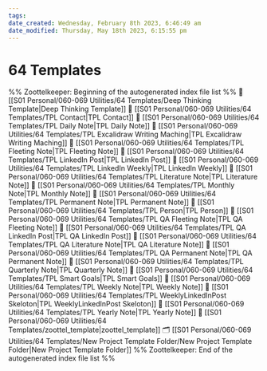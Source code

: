 ```yaml
---
tags: 
date_created: Wednesday, February 8th 2023, 6:46:49 am
date_modified: Thursday, May 18th 2023, 6:15:55 pm
---
```

# 64 Templates
%% Zoottelkeeper: Beginning of the autogenerated index file list  %%
📄 [[S01 Personal/060-069 Utilities/64 Templates/Deep Thinking Template|Deep Thinking Template]]
📄 [[S01 Personal/060-069 Utilities/64 Templates/TPL Contact|TPL Contact]]
📄 [[S01 Personal/060-069 Utilities/64 Templates/TPL Daily Note|TPL Daily Note]]
📄 [[S01 Personal/060-069 Utilities/64 Templates/TPL Excalidraw Writing Maching|TPL Excalidraw Writing Maching]]
📄 [[S01 Personal/060-069 Utilities/64 Templates/TPL Fleeting Note|TPL Fleeting Note]]
📄 [[S01 Personal/060-069 Utilities/64 Templates/TPL LinkedIn Post|TPL LinkedIn Post]]
📄 [[S01 Personal/060-069 Utilities/64 Templates/TPL LinkedIn Weekly|TPL LinkedIn Weekly]]
📄 [[S01 Personal/060-069 Utilities/64 Templates/TPL Literature Note|TPL Literature Note]]
📄 [[S01 Personal/060-069 Utilities/64 Templates/TPL Monthly Note|TPL Monthly Note]]
📄 [[S01 Personal/060-069 Utilities/64 Templates/TPL Permanent Note|TPL Permanent Note]]
📄 [[S01 Personal/060-069 Utilities/64 Templates/TPL Person|TPL Person]]
📄 [[S01 Personal/060-069 Utilities/64 Templates/TPL QA Fleeting Note|TPL QA Fleeting Note]]
📄 [[S01 Personal/060-069 Utilities/64 Templates/TPL QA LinkedIn Post|TPL QA LinkedIn Post]]
📄 [[S01 Personal/060-069 Utilities/64 Templates/TPL QA Literature Note|TPL QA Literature Note]]
📄 [[S01 Personal/060-069 Utilities/64 Templates/TPL QA Permanent Note|TPL QA Permanent Note]]
📄 [[S01 Personal/060-069 Utilities/64 Templates/TPL Quarterly Note|TPL Quarterly Note]]
📄 [[S01 Personal/060-069 Utilities/64 Templates/TPL Smart Goals|TPL Smart Goals]]
📄 [[S01 Personal/060-069 Utilities/64 Templates/TPL Weekly Note|TPL Weekly Note]]
📄 [[S01 Personal/060-069 Utilities/64 Templates/TPL WeeklyLinkedInPost Skeloton|TPL WeeklyLinkedInPost Skeloton]]
📄 [[S01 Personal/060-069 Utilities/64 Templates/TPL Yearly Note|TPL Yearly Note]]
📄 [[S01 Personal/060-069 Utilities/64 Templates/zoottel_template|zoottel_template]]
🗂️ [[S01 Personal/060-069 Utilities/64 Templates/New Project Template Folder/New Project Template Folder|New Project Template Folder]]
%% Zoottelkeeper: End of the autogenerated index file list  %%
